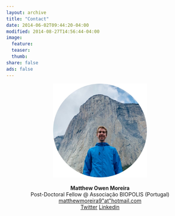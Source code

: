 ```yaml
---
layout: archive
title: "Contact"
date: 2014-06-02T09:44:20-04:00
modified: 2014-08-27T14:56:44-04:00
image:
  feature:
  teaser:
  thumb:
share: false
ads: false
---
```


<p align="center">
  <img src="images/me_circular.jpg" width="50%" height="50%">  <br><br>
  <b>Matthew Owen Moreira</b><br>
  Post-Doctoral Fellow @ Associação BIOPOLIS (Portugal)<br> 
  <a href="mailto:matthewmoreira9@hotmail.com">matthewmoreira9"at"hotmail.com</a><br>  
  <a href="https://twitter.com/MatthewG07">Twitter</a> <a href="https://www.linkedin.com/in/MatthewOM93/">Linkedin</a>
</p>
